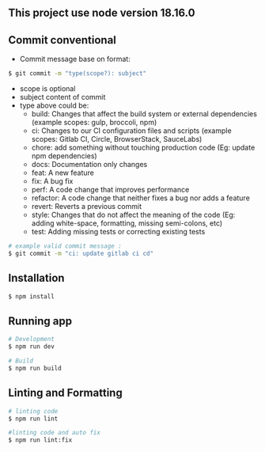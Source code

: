 ## This project use node version 18.16.0

## Commit conventional
- Commit message base on format:
```bash
$ git commit -m "type(scope?): subject"
```
- scope is optional
- subject content of commit
- type above could be:
  - build: Changes that affect the build system or external dependencies (example scopes: gulp, broccoli, npm)
  - ci: Changes to our CI configuration files and scripts (example scopes: Gitlab CI, Circle, BrowserStack, SauceLabs)
  - chore: add something without touching production code (Eg: update npm dependencies)
  - docs: Documentation only changes
  - feat: A new feature
  - fix: A bug fix
  - perf: A code change that improves performance
  - refactor: A code change that neither fixes a bug nor adds a feature
  - revert: Reverts a previous commit
  - style: Changes that do not affect the meaning of the code (Eg: adding white-space, formatting, missing semi-colons, etc)
  - test: Adding missing tests or correcting existing tests

```bash
# example valid commit message :
$ git commit -m "ci: update gitlab ci cd"
```
## Installation

```bash
$ npm install
```

## Running app
```bash
# Development
$ npm run dev

# Build
$ npm run build
```


## Linting and Formatting
```bash
# linting code
$ npm run lint

#linting code and auto fix
$ npm run lint:fix

```
